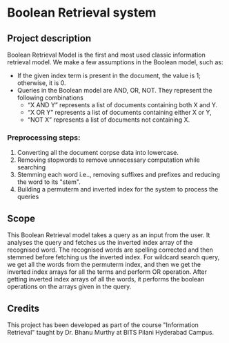 # Boolean Retrieval system

## Project description
Boolean Retrieval Model is the first and most used classic information retrieval model. We make a few assumptions in the Boolean model, such as:
- If the given index term is present in the document, the value is 1; otherwise,
it is 0.
- Queries in the Boolean model are AND, OR, NOT. They represent the
following combinations
    - “X AND Y” represents a list of documents containing both X and Y.
    - “X OR Y” represents a list of documents containing either X or Y,
    - “NOT X” represents a list of documents not containing X.

### Preprocessing steps:
1. Converting all the document corpse data into lowercase.
2. Removing stopwords to remove unnecessary computation while searching
3. Stemming each word i.e.., removing suffixes and prefixes and reducing the word to its  "stem".
4. Building a permuterm and inverted index for the system to process the queries

## Scope
This Boolean Retrieval model takes a query as an input from the user. It analyses the query and fetches us the inverted index array of the recognised word. The recognised words are spelling corrected and then stemmed before fetching us the inverted index. For wildcard search query, we get all the words from the permuterm index, and then we get the
inverted index arrays for all the terms and perform OR operation. After getting inverted index arrays of all the words, it performs the boolean operations on the arrays given in the query.

## Credits
This project has been developed as part of the course "Information Retrieval" taught by Dr. Bhanu Murthy at BITS Pilani Hyderabad Campus.
